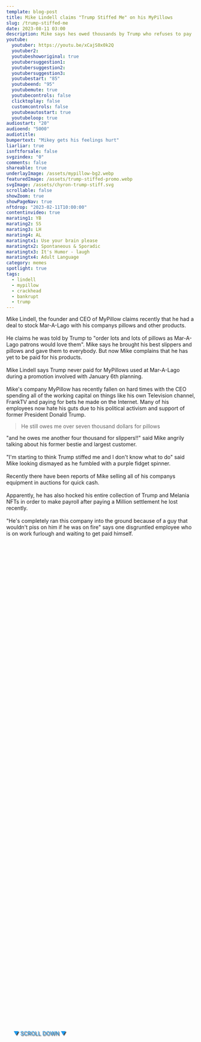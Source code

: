 ```yaml
---
template: blog-post
title: Mike Lindell claims "Trump Stiffed Me" on his MyPillows
slug: /trump-stiffed-me
date: 2023-08-11 03:00
description: Mike says hes owed thousands by Trump who refuses to pay 
youtube:
  youtuber: https://youtu.be/xCajS0x0k2Q
  youtuber2: 
  youtubeshoworiginal: true
  youtubersuggestion1:
  youtubersuggestion2:
  youtubersuggestion3:
  youtubestart: "85"
  youtubeend: "95"
  youtubemute: true
  youtubecontrols: false
  clicktoplay: false
  customcontrols: false
  youtubeautostart: true
  youtubeloop: true
audiostart: "20"
audioend: "5000"
audiotitle: 
bumpertext: "Mikey gets his feelings hurt"
liarliar: true
isnftforsale: false
svgzindex: "0"
comments: false 
shareable: true
underlayImage: /assets/mypillow-bg2.webp
featuredImage: /assets/trump-stiffed-promo.webp
svgImage: /assets/chyron-trump-stiff.svg
scrollable: false
showZoom: true
showPageNav: true
nftdrop: "2023-02-11T10:00:00"
contentinvideo: true
marating1: YB
marating2: SS
marating3: LH
marating4: AL
maratingtx1: Use your brain please
maratingtx2: Spontaneous & Sporadic
maratingtx3: It's Humor - laugh
maratingtx4: Adult Language
category: memes
spotlight: true
tags:
  - lindell
  - mypillow
  - crackhead
  - bankrupt
  - trump
---
```


<div style="position:absolute; top:70vh; text-shadow:2px 2px 2px #333; color:#1D9BF0 !important; padding-left:2vw; animation:fadeout 4s forwards; animation-delay:4s;">
▼ SCROLL DOWN ▼
</div>

<div class="contentinside" style="position:relative; z-index:0; min-width:50%; height:auto;  padding:0; left:0; border:0px solid yellow; text-align:center;">

<!-- <marquee
  direction="left"
  width=""
  height="200"
  behavior=""
  scrolldelay=""
  scrollamount=""
  loop="-1"
  style="position:absolute; z-index:1; min-width:50%; height:auto;  padding:0; top:82%; left:0; border:0px solid yellow; text-align:center; color:#000;">
  "I'm starting to think Trump stiffed me and I don't know what to do" He still owes me over seven thousand dollars for pillows, as he claims he was told by Trump to "order lots and lots of pillows as Mar-A-Lago patrons would love them".
  </marquee> -->

<object class="" style="height:auto; border:0px solid red;" class="" id="svg1" data="/assets/MyPillowGuy-4.svg" type="image/svg+xml" alt="animated content" title="animated content" ></object>
</div>




<div class="contentbody" style="position:relative; top:; z-index:; border:px solid blue; height:100%; margin-top:1%; text-align:left">


Mike Lindell, the founder and CEO of MyPillow claims recently that he had a deal to stock Mar-A-Lago with his companys pillows and other products.
<br /><br />
He claims he was told by Trump to "order lots and lots of pillows as Mar-A-Lago patrons would love them". Mike says he brought his best slippers and pillows and gave them to everybody. But now Mike complains that he has yet to be paid for his products.
<br /><br />
Mike Lindell says Trump never paid for MyPillows used at Mar-A-Lago during a promotion involved with January 6th planning. 
<br /><br />
Mike's company MyPillow has recently fallen on hard times with the CEO spending all of the working capital on things like his own Television channel, FrankTV and paying for bets he made on the Internet. Many of his employees now hate his guts due to his political activism and support of former President Donald Trump.


<blockquote>He still owes me over seven thousand dollars for pillows</blockquote>

"and he owes me another four thousand for slippers!!" said Mike angrily talking about his former bestie and largest customer.
<br /><br />
"I'm starting to think Trump stiffed me and I don't know what to do" said Mike looking dismayed as he fumbled with a purple fidget spinner.
<br /><br />
Recently there have been reports of Mike selling all of his companys equipment in auctions for quick cash. 
<br /><br />
Apparently, he has also hocked his entire collection of Trump and Melania NFTs in order to make payroll after paying a Million settlement he lost recently.
<br /><br />
"He's completely ran this company into the ground because of a guy that wouldn't piss on him if he was on fire" says one disgruntled employee who is on work furlough and waiting to get paid himself.



</div>
